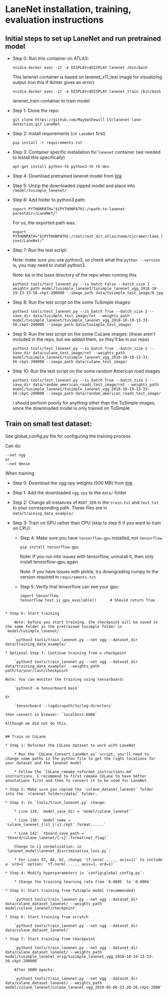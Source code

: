 # LaneNet installation, training, evaluation instructions

## Initial steps to set up LaneNet and run pretrained model

* Step 0: Run this container on ATLAS:

	`nvidia-docker exec -it -e DISPLAY=$DISPLAY lanenet /bin/bash`

	This lanenet container is based on lanenet_x11_test image for visualizing output (run this if tkinter gives an error)

	`nvidia-docker exec -it -e DISPLAY=$DISPLAY lanenet_train /bin/bash`

	lanenet_train container to train model

* Step 1: Clone the repo

	`git clone https://github.com/MaybeShewill-CV/lanenet-lane-detection.git LaneNet`

* Step 2: Install requirements (`cd LaneNet` first)

	`pip install -r requirements.txt`

* Step 3: Container specific installation for `lanenet` container (we needed to install this specifically)

	`apt-get install python-tk python3-tk tk-dev`

* Step 4: Download pretrained lanenet model from [link](https://www.dropbox.com/sh/tnsf0lw6psszvy4/AAA81r53jpUI3wLsRW6TiPCya?dl=0)

* Step 5: Unzip the downloaded zipped model and place into `/model/tusimple_lanenet/`

* Step 6: Add folder to python3 path:

	`export PYTHONPATH="${PYTHONPATH}:/<path-to-lanenet-parentdir>/LaneNet/"`

	For us, the exported path was:

	`export PYTHONPATH="${PYTHONPATH}:/root/root_dit_atlas/home/cjcramer/lane_lines/LaneNet/"`


* Step 7: Run the test script:

	Note: make sure you use python3, so check what the `python --version` is, you may need to install python3.

	Note: be in the base directory of the repo when running this

	`python3 tools/test_lanenet.py --is_batch False --batch_size 1 --weights_path model/tusimple_lanenet/tusimple_lanenet_vgg_2018-10-19-13-33-56.ckpt-200000 --image_path data/tusimple_test_image/0.jpg`

* Step 8: Run the test script on the some TuSimple images:

	`python3 tools/test_lanenet.py --is_batch True --batch_size 2 --save_dir data/tusimple_test_image/ret --weights_path model/tusimple_lanenet/tusimple_lanenet_vgg_2018-10-19-13-33-56.ckpt-200000 --image_path data/tusimple_test_image/`

* Step 9: Run the test script on the some CuLane images: (these aren't included in the repo, but we added them, so they'll be in our repo)

	`python3 tools/test_lanenet.py --is_batch True --batch_size 2 --save_dir data/culane_test_image/ret --weights_path model/tusimple_lanenet/tusimple_lanenet_vgg_2018-10-19-13-33-56.ckpt-200000 --image_path data/culane_test_image/`

* Step 10: Run the test script on the some random American road images

	`python3 tools/test_lanenet.py --is_batch True --batch_size 2 --save_dir data/random_american_roads_test_image/ret --weights_path model/tusimple_lanenet/tusimple_lanenet_vgg_2018-10-19-13-33-56.ckpt-200000 --image_path data/random_american_roads_test_image/`

	I should perform poorly for anything other than the TuSimple images, since the downloaded model is only trained on TuSimple.



## Train on small test dataset:

See global_config.py file for configuring the training process.

Can do:
```
--net vgg
or
--net dense
```

When training

* Step 0: Download the vgg.npy weights (500 MB) from [link](https://mega.nz/#!YU1FWJrA!O1ywiCS2IiOlUCtCpI6HTJOMrneN-Qdv3ywQP5poecM)

* Step 1: Add the downloaded `vgg.npy` to the `data/` folder

* Step 2: Change all instances of `ROOT_DIR` in the `train.txt` and `text.txt` to your corresponding path. These files are in `data/training_data_example/`.

* Step 3: Train on GPU rather than CPU (skip to step 6 if you want to train on CPU):

	* Step 4: Make sure you have `tensorflow-gpu` installed, not `tensorflow`
		
		`pip install tensorflow-gpu`

		Note: If you run into issues with tensorflow, uninstall it, then only install tensorflow-gpu again

		Note: If you have issues with pickle, try downgrading numpy to the version required in `requirements.txt`

	* Step 5: Verify that tensorflow can see your gpu:
		```
		import tensorflow
		tensorflow.test.is_gpu_available()		# Should return True
```

* Step 6: Start training

	Note: before you start training, the checkpoint will be saved in the same folder as the pretrained tusimple folder in `model/tusimple_lanenet/`

	`python3 tools/train_lanenet.py --net vgg --dataset_dir data/training_data_example/`

* Optional Step 7: Continue training from a checkpoint

	`python3 tools/train_lanenet.py --net vgg --dataset_dir data/training_data_example/ --weights_path path/to/your/last/checkpoint`

Note: You can monitor the training using tensorboard:

	`python3 -m tensorboard.main`

Or

	`tensorboard --logdir=path/to/log-directory`

then connect in browser: `localhost:6006`

Although we did not do this.


## Train on CuLane

* Step 1: Reformat the CULane dataset to work with LaneNet

	* Run the `CULane_Convert_LaneNet.py` script, you'll need to change some paths in the python file to get the right locations for your dataset and the lanenet model

	* Follow the `CULane_remake_reformat_instructions.md` instructions. I recommend to first remake CULane to have better annotations first and then to convert it to be used for LaneNet.

* Step 2: Make sure you copied the `culane_dataset_lanenet` folder into the `<lanenet folder>/data/` folder.

* Step 3: In `tools/train_lanenet.py` change:

	* Line 134: `model_save_dir = 'model/culane_lanenet'`

	* Line 138: `model_name = 'culane_lanenet_{:s}_{:s}.ckpt'.format......`

	* Line 142: `tboard_save_path = 'tboard/culane_lanenet/{:s}'.format(net_flag)`

	Change to L1 normalization: in `lanenet_model\lanenet_discriminative_loss.py`:

	* For Lines 57, 84, 92, change `tf.norm(....., axis=1)` to include a `ord=1` option: `tf.norm(....., axis=1, ord=1)`	

* Step 4: Modify hyperparameters in `config\global_config.py`:

	* Change the training learning rate from `0.0005` to `0.0004`

* Step 5: Start training from TuSimple model (recommended)

	`python3 tools/train_lanenet.py --net vgg --dataset_dir data/culane_dataset_lanenet/ --weights_path model/culane_lanenet/checkpoint`

* Step 6: Start training from scratch

	`python3 tools/train_lanenet.py --net vgg --dataset_dir data/culane_dataset_lanenet/`

* Step 7: Start training from checkpoint

	`python3 tools/train_lanenet.py --net vgg --dataset_dir data/culane_dataset_lanenet/ --weights_path model/tusimple_lanenet_orig/tusimple_lanenet_vgg_2018-10-19-13-33-56.ckpt-200000`

	After 3600 epochs:

	`python3 tools/train_lanenet.py --net vgg --dataset_dir data/culane_dataset_lanenet/ --weights_path model/culane_lanenet/culane_lanenet_vgg_2019-05-06-23-28-26.ckpt-2000`
